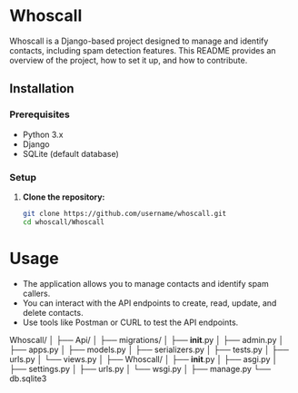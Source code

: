 # Whoscall

Whoscall is a Django-based project designed to manage and identify contacts, including spam detection features. This README provides an overview of the project, how to set it up, and how to contribute.


## Installation

### Prerequisites

- Python 3.x
- Django
- SQLite (default database)

### Setup

1. **Clone the repository:**

   ```sh
   git clone https://github.com/username/whoscall.git
   cd whoscall/Whoscall

# Usage 
- The application allows you to manage contacts and identify spam callers.
- You can interact with the API endpoints to create, read, update, and delete contacts.
- Use tools like Postman or CURL to test the API endpoints.

Whoscall/
│
├── Api/
│   ├── migrations/
│   ├── __init__.py
│   ├── admin.py
│   ├── apps.py
│   ├── models.py
│   ├── serializers.py
│   ├── tests.py
│   ├── urls.py
│   └── views.py
│
├── Whoscall/
│   ├── __init__.py
│   ├── asgi.py
│   ├── settings.py
│   ├── urls.py
│   └── wsgi.py
│
├── manage.py
└── db.sqlite3
